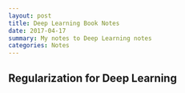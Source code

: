 ```yaml
---
layout: post
title: Deep Learning Book Notes
date: 2017-04-17
summary: My notes to Deep Learning notes 
categories: Notes
---
```


## Regularization for Deep Learning
